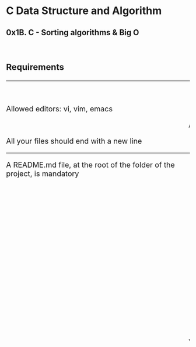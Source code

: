<h1> C Data Structure and Algorithm </h1>
<h2> 0x1B. C - Sorting algorithms & Big O </h2>
<br>
<div style="font-size: 20px">
<h3> Requirements </h3>
<hr>
<br>
<p> Allowed editors: vi, vim, emacs </p>
<p><marquee> All your files will be compiled on Ubuntu 20.04 LTS using gcc, using the options -Wall -Werror -Wextra -pedantic -std=gnu89 </marquee></p>
<p> All your files should end with a new line </p>
<hr>
<p> A README.md file, at the root of the folder of the project, is mandatory </p>
<p><marquee> Your code should use the <strong>Betty style</strong>. It will be checked using <b>betty-style.pl</b> and <b>betty-doc.pl </b><marquee></p>
<p><s> You are not allowed to use global variables </s></p>
<hr>
<p><s> No more than 5 functions per file </s></p>
<p><marquee><strong> Unless specified otherwise, you are not allowed to use the standard library. Any use of functions like <i>printf, puts, … </i>is totally forbidden. </strong></marquee></p>
<p><marquee> In the following examples, the main.c files are shown as examples. You can use them to test your functions, but you don’t have to push them to your repo <strong>(if you do we won’t take them into account).</strong> We will use our own main.c files at compilation. Our main.c files might be different from the one shown in the examples </marquee></p>
<hr>
<p><strong> The prototypes of all your functions should be included in your header file called sort.h </strong></p>
<p><strong> Don’t forget to push your header file </strong></p>
<p><strong> All your header files should be include guarded <strong></p>
<hr>
<p> A list/array does not need to be sorted if its size is less than 2.</p>
</div>
